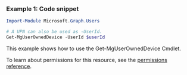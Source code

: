 ### Example 1: Code snippet

```powershellImport-Module Microsoft.Graph.Users

# A UPN can also be used as -UserId.
Get-MgUserOwnedDevice -UserId $userId
```
This example shows how to use the Get-MgUserOwnedDevice Cmdlet.
To learn about permissions for this resource, see the [permissions reference](/graph/permissions-reference).


